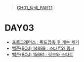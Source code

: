 > [CH01_탐색_PART1](../)

# DAY03
- [프로그래머스 : 쿼드압축 후 개수 세기](./PRG_68936)
- [백준(BOJ) 14889 : 스타트와 링크](./BOJ_14889)
- [백준(BOJ) 15661 : 링크와 스타트](./BOJ_15661)